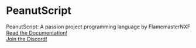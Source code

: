 # PeanutScript
PeanutScript: A passion project programming language by FlamemasterNXF<br>
[Read the Documentation!](DOCS.md) <br>
[Join the Discord!](https://discord.gg/dauxGZwc9u) <br>
